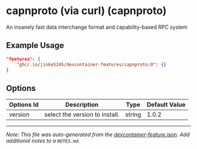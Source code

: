 
# capnproto (via curl) (capnproto)

An insanely fast data interchange format and capability-based RPC system

## Example Usage

```json
"features": {
    "ghcr.io/jinke5245/devcontainer-features/capnproto:0": {}
}
```

## Options

| Options Id | Description | Type | Default Value |
|-----|-----|-----|-----|
| version | select the version to install. | string | 1.0.2 |



---

_Note: This file was auto-generated from the [devcontainer-feature.json](devcontainer-feature.json).  Add additional notes to a `NOTES.md`._
